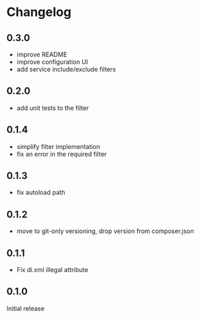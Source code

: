 # Changelog

## 0.3.0
- improve README
- improve configuration UI
- add service include/exclude filters

## 0.2.0
- add unit tests to the filter

## 0.1.4
- simplify filter implementation
- fix an error in the required filter

## 0.1.3
- fix autoload path

## 0.1.2
- move to git-only versioning, drop version from composer.json

## 0.1.1
- Fix di.xml illegal attribute

## 0.1.0
Initial release
